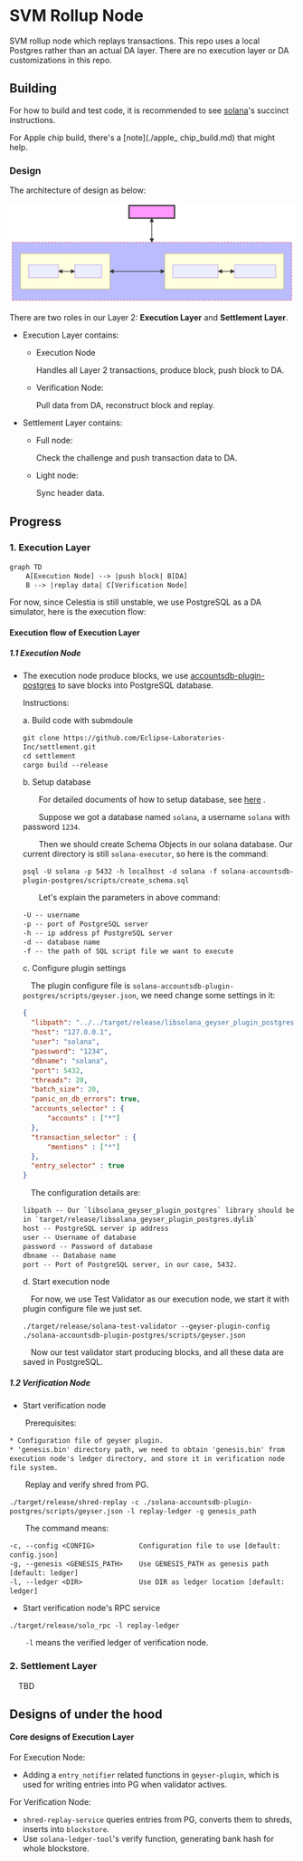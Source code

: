 # SVM Rollup Node

SVM rollup node which replays transactions. This repo uses a local Postgres rather than an actual DA layer. There are no execution layer or DA customizations in this repo.

## Building

For how to build and test code, it is recommended to see [solana](https://github.com/solana-labs/solana/blob/master/README.md)'s succinct instructions. 

For Apple chip build, there's a [note](./apple_ chip_build.md) that might help.

### Design

The architecture of design as below:

![Architecture](./architecture-diagram.svg)

There are two roles in our Layer 2: __Execution Layer__ and __Settlement Layer__.

* Execution Layer contains:
  
  * Execution Node
    
    Handles all Layer 2 transactions, produce block, push block to DA. 
  
  * Verification Node:
    
    Pull data from DA, reconstruct block and replay.

* Settlement Layer contains:
  
  * Full node:
    
    Check the challenge and push transaction data to DA.
  
  * Light node:
    
    Sync header data.

## Progress

### 1. Execution Layer

```mermaid
graph TD
    A[Execution Node] --> |push block| B[DA]
    B --> |replay data| C[Verification Node]
```

   For now, since Celestia is still unstable, we use PostgreSQL as a DA simulator, here is the execution flow:

#### Execution flow of Execution Layer

##### 1.1 Execution Node

* The execution node produce blocks, we use [accountsdb-plugin-postgres](./solana-accountsdb-plugin-postgres) to save blocks into PostgreSQL database.
  
  Instructions:
  
  a. Build code with submdoule
    
    ```
    git clone https://github.com/Eclipse-Laboratories-Inc/settlement.git
    cd settlement
    cargo build --release
    ```
  
  b. Setup database
    
    &emsp;&emsp;For detailed documents of how to setup database, see [here](./solana-accountsdb-plugin-postgres#database-setup) .
    
    &emsp;&emsp;Suppose we got a database named `solana`, a username `solana` with password `1234`. 
    
    &emsp;&emsp;Then we should create Schema Objects in our solana  database. Our current directory is still `solana-executor`, so here is the command:
    
    ```
    psql -U solana -p 5432 -h localhost -d solana -f solana-accountsdb-plugin-postgres/scripts/create_schema.sql
    ```
    
    &emsp;&emsp;Let's explain the parameters in above command:
    
    ```
    -U -- username
    -p -- port of PostgreSQL server
    -h -- ip address pf PostgreSQL server
    -d -- database name
    -f -- the path of SQL script file we want to execute
    ```
  
  c. Configure plugin settings
    
    &emsp;The plugin configure file is `solana-accountsdb-plugin-postgres/scripts/geyser.json`, we need change some settings in it:
    
    ```json
    {
      "libpath": "../../target/release/libsolana_geyser_plugin_postgres.dylib",
      "host": "127.0.0.1",
      "user": "solana",
      "password": "1234",
      "dbname": "solana",
      "port": 5432,
      "threads": 20,
      "batch_size": 20,
      "panic_on_db_errors": true,
      "accounts_selector" : {
          "accounts" : ["*"]
      },
      "transaction_selector" : {
          "mentions" : ["*"]
      },
      "entry_selector" : true
    }
    ```
    
    &emsp;The configuration details are:
    ```
    libpath -- Our `libsolana_geyser_plugin_postgres` library should be in `target/release/libsolana_geyser_plugin_postgres.dylib`
    host -- PostgreSQL server ip address
    user -- Username of database
    password -- Password of database
    dbname -- Database name
    port -- Port of PostgreSQL server, in our case, 5432.
    ```
  
  d. Start execution node
    
    &emsp;For now, we use Test Validator as our execution node, we start it with plugin configure file we just set.
    
    ```shell
    ./target/release/solana-test-validator --geyser-plugin-config ./solana-accountsdb-plugin-postgres/scripts/geyser.json
    ```
    
    &emsp;Now our test validator start producing blocks, and all these data are saved in PostgreSQL.

##### 1.2 Verification Node

* Start verification node

&emsp;&emsp;Prerequisites:

```
* Configuration file of geyser plugin.
* 'genesis.bin' directory path, we need to obtain 'genesis.bin' from execution node's ledger directory, and store it in verification node file system.
```

&emsp;&emsp;Replay and verify shred from PG.

```shell
./target/release/shred-replay -c ./solana-accountsdb-plugin-postgres/scripts/geyser.json -l replay-ledger -g genesis_path
```

&emsp;&emsp;The command means:
```
-c, --config <CONFIG>           Configuration file to use [default: config.json]
-g, --genesis <GENESIS_PATH>    Use GENESIS_PATH as genesis path [default: ledger]
-l, --ledger <DIR>              Use DIR as ledger location [default: ledger]
```

* Start verification node's RPC service

```shell
./target/release/solo_rpc -l replay-ledger
```

&emsp;&emsp;`-l` means the verified ledger of verification node.

### 2. Settlement Layer

    TBD


## Designs of under the hood

#### Core designs of Execution Layer

  For Execution Node: 
  * Adding a `entry_notifier` related functions in `geyser-plugin`, which is used for writing entries into PG when validator actives.

  For Verification Node: 
  * `shred-replay-service` queries entries from PG, converts them to shreds, inserts into `blockstore`.
  *  Use `solana-ledger-tool`'s verify function, generating bank hash for whole blockstore.
  
